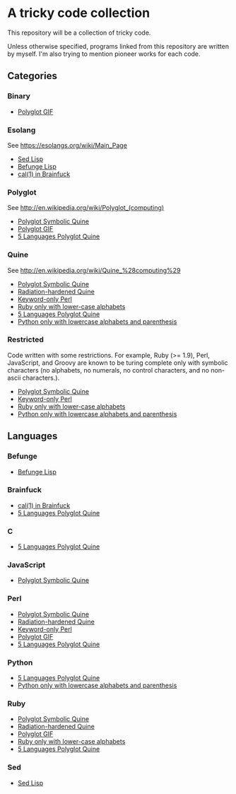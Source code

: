 # A tricky code collection

This repository will be a collection of tricky code.

Unless otherwise specified, programs linked from this repository are
written by myself. I'm also trying to mention pioneer works for each
code.

## Categories


### Binary


- [Polyglot GIF](poly_gif/README.md)

### Esolang
See https://esolangs.org/wiki/Main_Page

- [Sed Lisp](lisp_sed/README.md)
- [Befunge Lisp](lisp_bef/README.md)
- [cal(1) in Brainfuck](cal_bf/README.md)

### Polyglot
See http://en.wikipedia.org/wiki/Polyglot_(computing)

- [Polyglot Symbolic Quine](sym_poly_quine/README.md)
- [Polyglot GIF](poly_gif/README.md)
- [5 Languages Polyglot Quine](poly5_quine/README.md)

### Quine
See http://en.wikipedia.org/wiki/Quine_%28computing%29

- [Polyglot Symbolic Quine](sym_poly_quine/README.md)
- [Radiation-hardened Quine](rad_hard_quine/README.md)
- [Keyword-only Perl](keyword_pl/README.md)
- [Ruby only with lower-case alphabets](lower_rb/README.md)
- [5 Languages Polyglot Quine](poly5_quine/README.md)
- [Python only with lowercase alphabets and parenthesis](alparen_py/README.md)

### Restricted
Code written with some restrictions. For example, Ruby (>= 1.9), Perl, JavaScript, and Groovy are known to be turing complete only with symbolic characters (no alphabets, no numerals, no control characters, and no non-ascii characters.).

- [Polyglot Symbolic Quine](sym_poly_quine/README.md)
- [Keyword-only Perl](keyword_pl/README.md)
- [Ruby only with lower-case alphabets](lower_rb/README.md)
- [Python only with lowercase alphabets and parenthesis](alparen_py/README.md)


## Languages


### Befunge


- [Befunge Lisp](lisp_bef/README.md)

### Brainfuck


- [cal(1) in Brainfuck](cal_bf/README.md)
- [5 Languages Polyglot Quine](poly5_quine/README.md)

### C


- [5 Languages Polyglot Quine](poly5_quine/README.md)

### JavaScript


- [Polyglot Symbolic Quine](sym_poly_quine/README.md)

### Perl


- [Polyglot Symbolic Quine](sym_poly_quine/README.md)
- [Radiation-hardened Quine](rad_hard_quine/README.md)
- [Keyword-only Perl](keyword_pl/README.md)
- [Polyglot GIF](poly_gif/README.md)
- [5 Languages Polyglot Quine](poly5_quine/README.md)

### Python


- [5 Languages Polyglot Quine](poly5_quine/README.md)
- [Python only with lowercase alphabets and parenthesis](alparen_py/README.md)

### Ruby


- [Polyglot Symbolic Quine](sym_poly_quine/README.md)
- [Radiation-hardened Quine](rad_hard_quine/README.md)
- [Polyglot GIF](poly_gif/README.md)
- [Ruby only with lower-case alphabets](lower_rb/README.md)
- [5 Languages Polyglot Quine](poly5_quine/README.md)

### Sed


- [Sed Lisp](lisp_sed/README.md)

